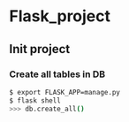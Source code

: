 # Flask_project

## Init project
### Create all tables in DB
```sh
$ export FLASK_APP=manage.py
$ flask shell
>>> db.create_all()
```
